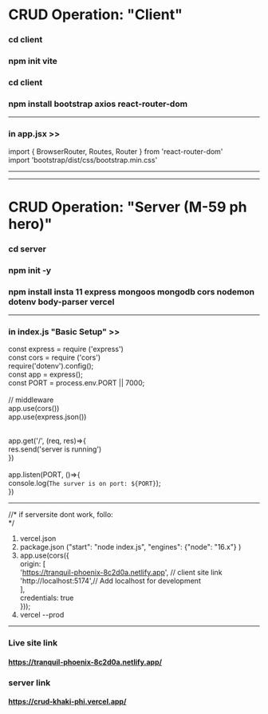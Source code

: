 # CRUD Operation: "Client"

### cd client
### npm init vite
### cd client
### npm install bootstrap axios react-router-dom
***
### in app.jsx >>
import { BrowserRouter, Routes, Router } from 'react-router-dom'<br/>
import 'bootstrap/dist/css/bootstrap.min.css'
***
***

# CRUD Operation: "Server (M-59 ph hero)"

### cd server
### npm init -y
### npm install insta 11 express mongoos mongodb cors nodemon dotenv body-parser vercel
***

### in index.js "Basic Setup" >>  <br/>
const express = require ('express')<br/>
const cors = require ('cors')<br/>
require('dotenv').config();<br/>
const app = express();<br/>
const PORT = process.env.PORT || 7000;<br/>
<br/>
// middleware<br/>
app.use(cors())<br/>
app.use(express.json())<br/>
<br/>

app.get('/', (req, res)=>{<br/>
    res.send('server is running')<br/>
})<br/>
<br/>
app.listen(PORT, ()=>{<br/>
  console.log(`The surver is on port: ${PORT}`);<br/>
})<br/>
***
//* if serversite dont work, follo:<br/> */
1. vercel.json<br/> 
2. package.json ("start": "node index.js",   "engines": {"node": "16.x"} )<br/> 
3. app.use(cors({<br/> 
  origin: [<br/> 
    'https://tranquil-phoenix-8c2d0a.netlify.app', // client site link<br/> 
    'http://localhost:5174',// Add localhost for development<br/> 
  ],<br/> 
  credentials: true<br/> 
}));<br/> 
4. vercel --prod<br/> 

***
### Live site link
#### https://tranquil-phoenix-8c2d0a.netlify.app/
### server link
#### https://crud-khaki-phi.vercel.app/



